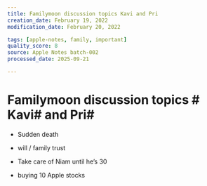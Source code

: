 ```yaml
---
title: Familymoon discussion topics Kavi and Pri
creation_date: February 19, 2022
modification_date: February 20, 2022

tags: [apple-notes, family, important]
quality_score: 8
source: Apple Notes batch-002
processed_date: 2025-09-21

---
```



# Familymoon discussion topics # Kavi#  and Pri# 

- Sudden death 

- will / family trust 

- Take care of Niam until he’s 30

- buying 10 Apple stocks 

